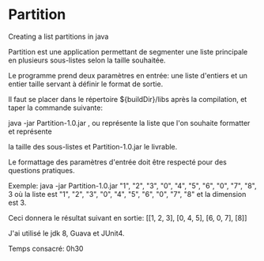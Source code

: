 # Partition
Creating a list partitions in java

Partition est une application permettant de segmenter une liste principale en plusieurs sous-listes selon la taille souhaitée.

Le programme prend deux paramètres en entrée: une liste d'entiers et un entier taille servant à définir le format de sortie.

Il faut se placer dans le répertoire ${buildDir}/libs après la compilation, et taper la commande suivante:

java -jar Partition-1.0.jar <liste>, <dimension> ou <liste> représente la liste que l'on souhaite formatter et <dimension> représente

la taille des sous-listes et Partition-1.0.jar le livrable.

Le formattage des paramètres d'entrée doit être respecté pour des questions pratiques.

Exemple: java -jar Partition-1.0.jar "1", "2", "3", "0", "4", "5", "6", "0", "7", "8", 3 où la liste est "1", "2", "3", "0", "4", "5", "6", "0", "7", "8" et la dimension est 3. 

Ceci donnera le résultat suivant en sortie: [[1, 2, 3], [0, 4, 5], [6, 0, 7], [8]]

J'ai utilisé le jdk 8, Guava et JUnit4.

Temps consacré: 0h30
